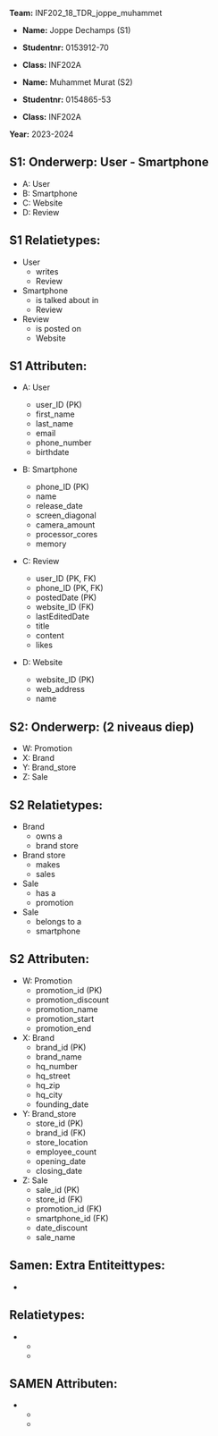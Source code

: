 **Team:** INF202_18_TDR_joppe_muhammet

 - **Name:** Joppe Dechamps (S1)
 - **Studentnr:** 0153912-70
 - **Class:** INF202A


 - **Name:** Muhammet Murat (S2)
 - **Studentnr:** 0154865-53
 - **Class:** INF202A

**Year:** 2023-2024


S1: Onderwerp: User - Smartphone
------------------------------------
- A: User
- B: Smartphone
- C: Website
- D: Review



S1 Relatietypes:
-------------
- User
    - writes
    - Review
-  Smartphone
    - is talked about in
    - Review
-  Review
    - is posted on
    - Website

S1 Attributen:
-----------
- A: User
    - user_ID (PK)
    - first_name
    - last_name
    - email
    - phone_number
    - birthdate
  
- B: Smartphone
    - phone_ID (PK)
    - name
    - release_date
    - screen_diagonal
    - camera_amount
    - processor_cores
    - memory
  
- C: Review
    - user_ID (PK, FK)
    - phone_ID (PK, FK)
    - postedDate (PK)
    - website_ID (FK)
    - lastEditedDate
    - title
    - content
    - likes
  
- D: Website
    - website_ID (PK)
    - web_address
    - name


S2: Onderwerp: (2 niveaus diep)
-----------------------------
- W: Promotion
- X: Brand
- Y: Brand_store
- Z: Sale

S2 Relatietypes:
-------------
- Brand
  - owns a
  - brand store
- Brand store
  - makes
  - sales
- Sale
  - has a  
  - promotion
- Sale
  - belongs to a 
  - smartphone

S2 Attributen:
--------------
- W: Promotion
    - promotion_id (PK)
    - promotion_discount
    - promotion_name
    - promotion_start
    - promotion_end
- X: Brand
    - brand_id (PK)
    - brand_name
    - hq_number
    - hq_street
    - hq_zip
    - hq_city
    - founding_date
- Y: Brand_store
    - store_id (PK)
    - brand_id (FK)
    - store_location
    - employee_count
    - opening_date
    - closing_date
- Z: Sale
    - sale_id (PK)
    - store_id (FK)
    - promotion_id (FK)
    - smartphone_id (FK)
    - date_discount
    - sale_name

Samen: Extra Entiteittypes:
--------------
- ~~~~

Relatietypes:
-------------
- 
  - 
  - 

SAMEN Attributen:
--------------

- 
  - 
  - 
